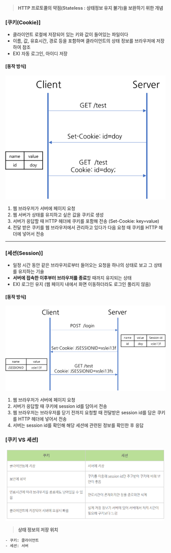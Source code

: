 > **HTTP 프로토콜의 약점(Stateless : 상태정보 유지 불가)을 보완하기 위한 개념**

### [쿠키(Cookie)]

- 클라이언트 로컬에 저장되어 있는 키와 값이 들어있는 파일이다
- 이름, 값, 유효시간, 경로 등을 포함하며 클라이언트의 상태 정보를 브라우저에 저장하여 참조
- EX) 자동 로그인, 아이디 저장

#### [동작 방식]

![Alt text](image-12.png)

1. 웹 브라우저가 서버에 페이지 요청
2. 웹 서버가 상태를 유지하고 싶은 값을 쿠키로 생성
3. 서버가 응답할 때 HTTP 헤더에 쿠키를 포함해 전송 (Set-Cookie: key=value)
4. 전달 받은 쿠키를 웹 브라우저에서 관리하고 있다가 다음 요청 때 쿠키를 HTTP 헤더에 넣어서 전송

---

### [세션(Session)]

- 일정 시간 동안 같은 브라우저로부터 들어오는 요청을 하나의 상태로 보고 그 상태를 유지하는 기술
- **서버에 접속한 이후부터 브라우저를 종료**할 때까지 유지되는 상태
- EX) 로그인 유지 (웹 페이지 내에서 화면 이동하더라도 로그인 풀리지 않음)
  ​

#### [동작 방식]

![Alt text](image-13.png)

1. 웹 브라우저가 서버에 페이지 요청
2. 서버가 응답할 때 쿠키에 session id를 담아서 전송
3. 웹 브라우저는 브라우저를 닫기 전까지 요청할 때 전달받은 session id를 담은 쿠키를 HTTP 헤더에 넣어서 전송
4. 서버는 session id를 확인해 해당 세션에 관련된 정보를 확인한 후 응답

### [쿠키 VS 세션]

![Alt text](image-11.png)

> **상태 정보의 저장 위치**

    - 쿠키: 클라이언트
    - 세션: 서버
